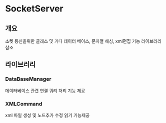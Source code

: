 # SocketServer

## 개요
소켓 통신을위한 클래스 및 기다 데이터 베이스, 문자열 해싱, xml편집 기능 라이브러리 참조

## 라이브러리 

### DataBaseManager
데이터베이스 관련 연결 쿼리 처리 기능 제공

### XMLCommand
xml 파일 생성 및 노드추가 수정 읽기 기능제공
